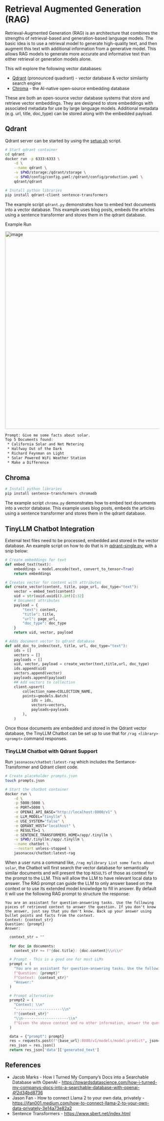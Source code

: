 # Retrieval Augmented Generation (RAG)

Retrieval-Augmented Generation (RAG) is an architecture that combines the strengths of retrieval-based and generation-based language models. The basic idea is to use a retrieval model to generate high-quality text, and then augment this text with additional information from a generative model. This allows RAG models to generate more accurate and informative text than either retrieval or generation models alone.

This will explore the following vector databases:

* [Qdrant](https://qdrant.tech/) (pronounced quadrant) - vector database & vector similarity search engine
* [Chroma](https://www.trychroma.com/) - the AI-native open-source embedding database

These are both an open-source vector database systems that store and retrieve vector embeddings. They are designed to store embeddings with associated metadata for use by large language models. Additional metadata (e.g. url, title, doc_type) can be stored along with the embedded payload.

## Qdrant

Qdrant server can be started by using the [setup.sh](setup.sh) script.

```bash
# Start qdrant container
cd qdrant
docker run -p 6333:6333 \
    -d \
    --name qdrant \
    -v $PWD/storage:/qdrant/storage \
    -v $PWD/config/config.yaml:/qdrant/config/production.yaml \
    qdrant/qdrant

# Install python libraries
pip install qdrant-client sentence-transformers 
```

The example script `qdrant.py` demonstrates how to embed text documents into a vector database. This example uses blog posts, embeds the articles using a sentence transformer and stores them in the qdrant database.

Example Run

<img width="646" alt="image" src="https://github.com/jasonacox/TinyLLM/assets/836718/db92f2b0-033c-4743-84d0-f7a70d629348">

```txt
Prompt: Give me some facts about solar.
Top 5 Documents found:
 * California Solar and Net Metering
 * Halfway Out of the Dark
 * Richard Feynman on Light
 * Solar Powered WiFi Weather Station
 * Make a Difference
```

## Chroma

```bash
# Install python libraries
pip install sentence-transformers chromadb
```

The example script `chroma.py` demonstrates how to embed text documents into a vector database. This example uses blog posts, embeds the articles using a sentence transformer and stores them in the qdrant database.

## TinyLLM Chatbot Integration

External text files need to be processed, embedded and stored in the vector database. An example script on how to do that is in [qdrant-single.py](./qdrant-single.py), with a snip below:

```python
# Create embeddings for text
def embed_text(text):
    embeddings = model.encode(text, convert_to_tensor=True)
    return embeddings

# Creates vector for content with attributes
def create_vector(content, title, page_url, doc_type="text"):
    vector = embed_text(content)
    uid = str(uuid.uuid1().int)[:32]
    # Document attributes
    payload = {
        "text": content,
        "title": title,
        "url": page_url,
        "doc_type": doc_type
    }
    return uid, vector, payload

# Adds document vector to qdrant database
def add_doc_to_index(text, title, url, doc_type="text"):
    ids = []
    vectors = []
    payloads = []
    uid, vector, payload = create_vector(text,title,url, doc_type)
    ids.append(uid)
    vectors.append(vector)
    payloads.append(payload)
    ## Add vectors to collection
    client.upsert(
        collection_name=COLLECTION_NAME,
        points=qmodels.Batch(
            ids = ids,
            vectors=vectors,
            payloads=payloads
        ),
    )
```

Once those documents are embedded and stored in the Qdrant vector database, the TinyLLM Chatbot can be set up to use that for `/rag <library> <prompt>` command responses.

### TinyLLM Chatbot with Qdrant Support

Run `jasonacox/chatbot:latest-rag` which includes the Sentance-Transformer and Qdrant client code.

```bash
# Create placeholder prompts.json
touch prompts.json

# Start the chatbot container
docker run \
    -d \
    -p 5000:5000 \
    -e PORT=5000 \
    -e OPENAI_API_BASE="http://localhost:8000/v1" \
    -e LLM_MODEL="tinyllm" \
    -e USE_SYSTEM="false" \
    -e QDRANT_HOST="localhost" \
    -e RESULTS=1 \
    -e SENTENCE_TRANSFORMERS_HOME=/app/.tinyllm \
    -v $PWD/.tinyllm:/app/.tinyllm \
    --name chatbot \
    --restart unless-stopped \
    jasonacox/chatbot:latest-rag
```

When a user runs a command like, `/rag mylibrary List some facts about solar`, the Chatbot will first search the vector database for semantically similar documents and will present the top `RESULTS` of those as context for the prompt to the LLM. This will allow the LLM to have relevant local data to answer. The RAG prompt can guide the LLM to only answer based on the context or to use its extended model knowledge to fill in answer. By default it will use the following RAG prompt to structure the response:


```
You are an assistant for question-answering tasks. Use the following pieces of retrieved context to answer the question. If you don't know the answer, just say that you don't know. Back up your answer using bullet points and facts from the context.
Context: {context_str}
Question: {prompt}
Answer:
```

```python
  context_str = ""
  
  for doc in documents:
    context_str += f"{doc.title}: {doc.content}\\n\\n"

  # Prompt - This is a good one for most LLMs
  prompt = (
    "You are an assistant for question-answering tasks. Use the following pieces of retrieved context to answer the question. If you don't know the answer, just say that you don't know. Use three sentences maximum and keep the answer concise."
    f"Question: {prompt}"
    f"Context: {context_str}"
    "Answer:"
  )

  # Prompt alternative
  prompt2 = (
    "Context: \\n"
    "---------------------\\n"
    f"{context_str}"
    "\\n---------------------\\n"
    f"Given the above context and no other information, answer the question: {question}\\n"
  )

  data = {"prompt": prompt}
  res = requests.post(f"{base_url}:8080/v1/models/model:predict", json=data)
  res_json = res.json()
  return res_json['data']['generated_text']
  ```

## References

* Jacob Marks - How I Turned My Company’s Docs into a Searchable Database with OpenAI - https://towardsdatascience.com/how-i-turned-my-companys-docs-into-a-searchable-database-with-openai-4f2d34bd8736
 * Jason Fan - How to connect Llama 2 to your own data, privately - https://jfan001.medium.com/how-to-connect-llama-2-to-your-own-data-privately-3e14a73e82a2
 * Sentence Transformers - https://www.sbert.net/index.html
